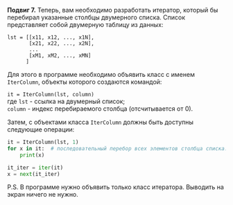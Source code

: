 **Подвиг 7.** Теперь, вам необходимо разработать итератор, который бы перебирал указанные столбцы двумерного списка.
Список представляет собой двумерную таблицу из данных:

```
lst = [[x11, x12, ..., x1N],
       [x21, x22, ..., x2N],
       ...
       [xM1, xM2, ..., xMN]
      ]
```

Для этого в программе необходимо объявить класс с именем `IterColumn`, объекты которого создаются командой:

`it = IterColumn(lst, column)` \
где `lst` - ссылка на двумерный список; \
`column` - индекс перебираемого столбца (отсчитывается от 0).

Затем, с объектами класса `IterColumn` должны быть доступны следующие операции:

```python
it = IterColumn(lst, 1)
for x in it:  # последовательный перебор всех элементов столбца списка: x12, x22, ..., xM2
    print(x)

it_iter = iter(it)
x = next(it_iter)
```

P.S. В программе нужно объявить только класс итератора. Выводить на экран ничего не нужно.